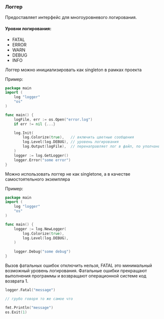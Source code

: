 ### Логгер
Предоставляет интерфейс для многоуровневого логирования.

#### Уровни логирования:
* FATAL
* ERROR
* WARN
* DEBUG
* INFO

Логгер можно инициализировать как singleton в рамках проекта

Пример:
```go
package main
import (
    log "logger"
    "os"
)

func main() {
    logFile, err := os.Open("error.log")
    if err != nil {...}

    log.Init(
        log.Colorize(true),   // включить цветные сообщения
        log.Level(log.DEBUG), // уровень логирования
        log.Output(logFile),  // перенаправляет лог в файл, по уполчанию stdout
    )
    logger := log.GetLogger()
    logger.Error("some error")
}
```

Можно использовать логгер не как singletone, а в качестве самостоятельного экземпляра

Пример:
```go
package main
import (
    log "logger"
    "os"
)

func main() {
    logger := log.NewLogger(
        log.Colorize(true),
        log.Level(log.DEBUG),
    )
    
    logger.Debug("some debug")
}   
```

Вызов фатальных ошибок отключить нельзя, FATAL это минимальный возможный уровень логирования.
Фатальные ошибки прекращают выполнения программы и возвращают операционной системе код возврата 1.
```go
logger.Fatal("message")

// грубо говоря то же самое что

fmt.Println("message")
os.Exit(1)
```